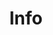 ---
title: Info
position: 5
general:
- title: Food and Drink
  text: |-
    The comedy comes complete with a bountiful range of bars and street-food stalls. Arrive early to enjoy an array of drinks and bites to suit every meaty, veggie and vegan palate.
    Plus chips!

    Our bars and street-food stalls can only accept cash.

    Oh, and chips!

    *Please note that our bars and food stalls only accept cash.*
- title: Festival Timings
  text: "Tues 26 September 6pm to 11pm  \nWeds 27 September 6pm to 11pm  \nThurs 28 September 6pm
    to 11pm  \nFri 29 September 6pm to 11pm  \nSat 30 September 1pm to 11pm  \n\n*There is no
    entry into the festival after 10pm and our bars close at 10:30pm.*"
- title: Festival Site & Lost Property
  text: "You need a ticket to come into the festival at the National Maritime Museum.
    Tickets can be purchased in advance online or at the on site Box Office on the
    evening of the show if there is availability.\n\nWe accept cash and card payments
    at the festival bars, our food traders accept cash only.\n\nPlease respect our
    traders and do not try and bring food or drink into the festival.\n\nAge Policy
    & Challenge 25  \nFrom 6pm onwards you must be 16 or over to come into the festival.
    Under 18‘s must be accompanied by an adult – apologies to all you younger comedy
    fans out there.\n\nAll our bars operate the Challenge 25 scheme. If you’re lucky
    enough to look under 25, please bring ID!\n\n**LOST PROPERTY** If you have lost
    an item at Greenwich Comedy Festival please fill out the [Lost Property Form](https://form.jotformeu.com/COMMOVED/gcf16-lost-property-form).
    Please make sure to add your contact information and a good description of the
    item. Please note you will only be contacted if your item has been found."
- title: Seating in the Venues
  text: The Big Top is a seated venues. We have two types of tickets in the Big Top
    - Front Stalls and Rear Stalls. The Front Stalls are allocated and positioned
    closest to the stage and therefore the action. All Big Top Rear Stall tickets
    and Apple Top tickets are sold as unreserved which means you can choose where
    you sit when you arrive.
- title: Accessibility
  text: |-
    The festival site is totally accessible. Disabled and wheelchair tickets are available in each venue and sold through our online ticketing partner (tickets are sold with a free carer ticket).

    Please contact us ahead of the festival if you have any special requirements and we’ll do our best to accommodate you. While the festival is in full swing our Front of House Team will be on hand to assist you in anyway they can.

    Find more information on Blue Badge parking [here](http://www.royalgreenwich.gov.uk/directory/19/directory_car_parks/category/50/categoryInfo/8)

    Please do not bring any animals into the festival, only guide dogs are permitted.

    You can call SEE Tickets to make a disabled ticket booking on 0871 220 0260 or 0115 896 0030, these bookings can also be made online.
- title: Work With Us - Front of House Team
  text: |-
    Join our Front of House Team and get in on all the comedy action. You’ll be the first point of contact with our audience so good communication skills and a friendly attitude are a must.

    Working with our Front of House Manager you’ll be responsible for getting everyone to the right place at the right time, making sure the shows run on time and keeping the venues running smoothly. You should be confident, good with people, alert and interested in the festival you’re representing. This role is very active and a lot of fun, you should enjoy dealing with lots of people and manage all this with a level head.

    This is a volunteer role. You will be given food vouchers to use at our street-food stalls and as many (non-alcoholic) drinks as you need. You will be expected to work at least one shift (approx. four hours with breaks) throughout the festival, with full availability from 26th July to 31st July regarded very highly. You must be over 16 to apply.

    If you’re interested, please fill out the [Volunteer Expression of Interest](https://form.jotform.co/COMMOVED/gcf16-volunteer-eoi) form and you will be contacted shortly.
- title: Work With Us - Bar Crew
  text: |+
    We’re looking for friendly, confident and hard-working people to come and work on our bars during the festival.

    Prior bar experience is preferred, however training will be provided. We’re looking for passionate, dedicated and enthusiastic individuals who are committed to learning and working in a team. It is a fast paced environment and you will be expected to work efficiently and diligently.

    You’ll enjoy all the perks that go with being part of the GCF team and in return you’ll be punctual, reliable and ready to jump into action at any given moment.

    This is a paid role. You will be expected to work at least four shifts throughout the festival period (26th July to 31st July) You must be over 18. If you’re interested, please fill out the [Bar Crew Expression of Interest](https://form.jotform.co/COMMOVED/gcf16-bar-crew-eoi) form to apply.

layout: info
---